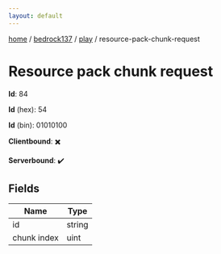 ```yaml
---
layout: default
---
```


[home](/)  /  [bedrock137](/protocol/bedrock137)  /  [play](/protocol/bedrock137/play)  /  resource-pack-chunk-request

# Resource pack chunk request

**Id**: 84

**Id** (hex): 54

**Id** (bin): 01010100

**Clientbound**: ✖️

**Serverbound**: ✔️

## Fields

Name | Type
---|---
id | string
chunk index | uint

